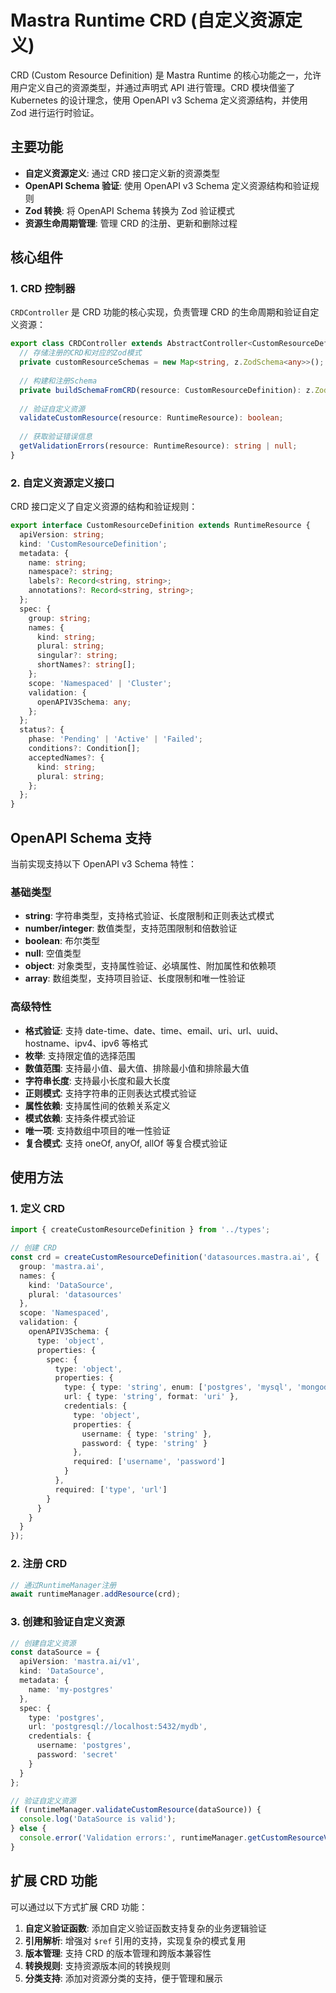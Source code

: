 # Mastra Runtime CRD (自定义资源定义)

CRD (Custom Resource Definition) 是 Mastra Runtime 的核心功能之一，允许用户定义自己的资源类型，并通过声明式 API 进行管理。CRD 模块借鉴了 Kubernetes 的设计理念，使用 OpenAPI v3 Schema 定义资源结构，并使用 Zod 进行运行时验证。

## 主要功能

- **自定义资源定义**: 通过 CRD 接口定义新的资源类型
- **OpenAPI Schema 验证**: 使用 OpenAPI v3 Schema 定义资源结构和验证规则
- **Zod 转换**: 将 OpenAPI Schema 转换为 Zod 验证模式
- **资源生命周期管理**: 管理 CRD 的注册、更新和删除过程

## 核心组件

### 1. CRD 控制器

`CRDController` 是 CRD 功能的核心实现，负责管理 CRD 的生命周期和验证自定义资源：

```typescript
export class CRDController extends AbstractController<CustomResourceDefinition> {
  // 存储注册的CRD和对应的Zod模式
  private customResourceSchemas = new Map<string, z.ZodSchema<any>>();
  
  // 构建和注册Schema
  private buildSchemaFromCRD(resource: CustomResourceDefinition): z.ZodSchema<any>;
  
  // 验证自定义资源
  validateCustomResource(resource: RuntimeResource): boolean;
  
  // 获取验证错误信息
  getValidationErrors(resource: RuntimeResource): string | null;
}
```

### 2. 自定义资源定义接口

CRD 接口定义了自定义资源的结构和验证规则：

```typescript
export interface CustomResourceDefinition extends RuntimeResource {
  apiVersion: string;
  kind: 'CustomResourceDefinition';
  metadata: {
    name: string;
    namespace?: string;
    labels?: Record<string, string>;
    annotations?: Record<string, string>;
  };
  spec: {
    group: string;
    names: {
      kind: string;
      plural: string;
      singular?: string;
      shortNames?: string[];
    };
    scope: 'Namespaced' | 'Cluster';
    validation: {
      openAPIV3Schema: any;
    };
  };
  status?: {
    phase: 'Pending' | 'Active' | 'Failed';
    conditions?: Condition[];
    acceptedNames?: {
      kind: string;
      plural: string;
    };
  };
}
```

## OpenAPI Schema 支持

当前实现支持以下 OpenAPI v3 Schema 特性：

### 基础类型
- **string**: 字符串类型，支持格式验证、长度限制和正则表达式模式
- **number/integer**: 数值类型，支持范围限制和倍数验证
- **boolean**: 布尔类型
- **null**: 空值类型
- **object**: 对象类型，支持属性验证、必填属性、附加属性和依赖项
- **array**: 数组类型，支持项目验证、长度限制和唯一性验证

### 高级特性
- **格式验证**: 支持 date-time、date、time、email、uri、url、uuid、hostname、ipv4、ipv6 等格式
- **枚举**: 支持限定值的选择范围
- **数值范围**: 支持最小值、最大值、排除最小值和排除最大值
- **字符串长度**: 支持最小长度和最大长度
- **正则模式**: 支持字符串的正则表达式模式验证
- **属性依赖**: 支持属性间的依赖关系定义
- **模式依赖**: 支持条件模式验证
- **唯一项**: 支持数组中项目的唯一性验证
- **复合模式**: 支持 oneOf, anyOf, allOf 等复合模式验证

## 使用方法

### 1. 定义 CRD

```typescript
import { createCustomResourceDefinition } from '../types';

// 创建 CRD
const crd = createCustomResourceDefinition('datasources.mastra.ai', {
  group: 'mastra.ai',
  names: {
    kind: 'DataSource',
    plural: 'datasources'
  },
  scope: 'Namespaced',
  validation: {
    openAPIV3Schema: {
      type: 'object',
      properties: {
        spec: {
          type: 'object',
          properties: {
            type: { type: 'string', enum: ['postgres', 'mysql', 'mongodb'] },
            url: { type: 'string', format: 'uri' },
            credentials: {
              type: 'object',
              properties: {
                username: { type: 'string' },
                password: { type: 'string' }
              },
              required: ['username', 'password']
            }
          },
          required: ['type', 'url']
        }
      }
    }
  }
});
```

### 2. 注册 CRD

```typescript
// 通过RuntimeManager注册
await runtimeManager.addResource(crd);
```

### 3. 创建和验证自定义资源

```typescript
// 创建自定义资源
const dataSource = {
  apiVersion: 'mastra.ai/v1',
  kind: 'DataSource',
  metadata: {
    name: 'my-postgres'
  },
  spec: {
    type: 'postgres',
    url: 'postgresql://localhost:5432/mydb',
    credentials: {
      username: 'postgres',
      password: 'secret'
    }
  }
};

// 验证自定义资源
if (runtimeManager.validateCustomResource(dataSource)) {
  console.log('DataSource is valid');
} else {
  console.error('Validation errors:', runtimeManager.getCustomResourceValidationErrors(dataSource));
}
```

## 扩展 CRD 功能

可以通过以下方式扩展 CRD 功能：

1. **自定义验证函数**: 添加自定义验证函数支持复杂的业务逻辑验证
2. **引用解析**: 增强对 `$ref` 引用的支持，实现复杂的模式复用
3. **版本管理**: 支持 CRD 的版本管理和跨版本兼容性
4. **转换规则**: 支持资源版本间的转换规则
5. **分类支持**: 添加对资源分类的支持，便于管理和展示 